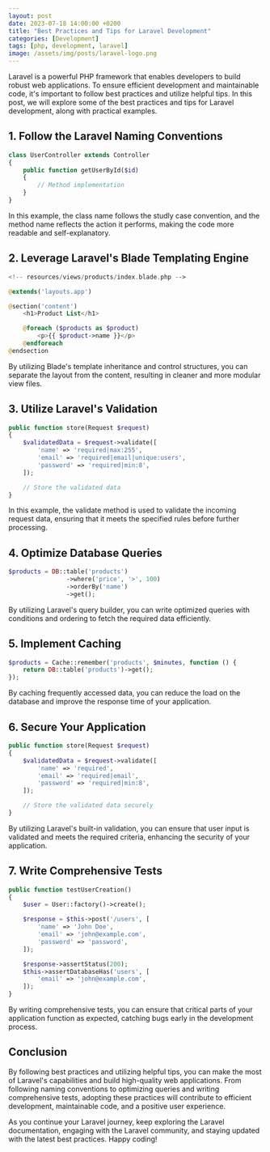 ```yaml
---
layout: post
date: 2023-07-18 14:00:00 +0200
title: "Best Practices and Tips for Laravel Development"
categories: [Development]
tags: [php, development, laravel]
image: /assets/img/posts/laravel-logo.png
---
```


Laravel is a powerful PHP framework that enables developers to build robust web applications. To ensure efficient development and maintainable code, it's important to follow best practices and utilize helpful tips. In this post, we will explore some of the best practices and tips for Laravel development, along with practical examples.

## 1. Follow the Laravel Naming Conventions

```php
class UserController extends Controller
{
    public function getUserById($id)
    {
        // Method implementation
    }
}
```

In this example, the class name follows the studly case convention, and the method name reflects the action it performs, making the code more readable and self-explanatory.

## 2. Leverage Laravel's Blade Templating Engine

```php
<!-- resources/views/products/index.blade.php -->

@extends('layouts.app')

@section('content')
    <h1>Product List</h1>

    @foreach ($products as $product)
        <p>{{ $product->name }}</p>
    @endforeach
@endsection
```

By utilizing Blade's template inheritance and control structures, you can separate the layout from the content, resulting in cleaner and more modular view files.

## 3. Utilize Laravel's Validation

```php
public function store(Request $request)
{
    $validatedData = $request->validate([
        'name' => 'required|max:255',
        'email' => 'required|email|unique:users',
        'password' => 'required|min:8',
    ]);

    // Store the validated data
}
```

In this example, the validate method is used to validate the incoming request data, ensuring that it meets the specified rules before further processing.

## 4. Optimize Database Queries

```php
$products = DB::table('products')
                ->where('price', '>', 100)
                ->orderBy('name')
                ->get();
```

By utilizing Laravel's query builder, you can write optimized queries with conditions and ordering to fetch the required data efficiently.

## 5. Implement Caching

```php
$products = Cache::remember('products', $minutes, function () {
    return DB::table('products')->get();
});
```

By caching frequently accessed data, you can reduce the load on the database and improve the response time of your application.

## 6. Secure Your Application

```php
public function store(Request $request)
{
    $validatedData = $request->validate([
        'name' => 'required',
        'email' => 'required|email',
        'password' => 'required|min:8',
    ]);

    // Store the validated data securely
}
```

By utilizing Laravel's built-in validation, you can ensure that user input is validated and meets the required criteria, enhancing the security of your application.

## 7. Write Comprehensive Tests

```php
public function testUserCreation()
{
    $user = User::factory()->create();

    $response = $this->post('/users', [
        'name' => 'John Doe',
        'email' => 'john@example.com',
        'password' => 'password',
    ]);

    $response->assertStatus(200);
    $this->assertDatabaseHas('users', [
        'email' => 'john@example.com',
    ]);
}
```

By writing comprehensive tests, you can ensure that critical parts of your application function as expected, catching bugs early in the development process.

## Conclusion

By following best practices and utilizing helpful tips, you can make the most of Laravel's capabilities and build high-quality web applications. From following naming conventions to optimizing queries and writing comprehensive tests, adopting these practices will contribute to efficient development, maintainable code, and a positive user experience.

As you continue your Laravel journey, keep exploring the Laravel documentation, engaging with the Laravel community, and staying updated with the latest best practices. Happy coding!
